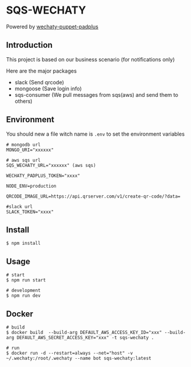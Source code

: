 # SQS-WECHATY

Powered by [wechaty-puppet-padplus](https://github.com/botorange/wechaty-puppet-padplus)

## Introduction
This project is based on our business scenario (for notifications only)

Here are the major packages
- slack (Send qrcode)
- mongoose (Save login info)
- sqs-consumer (We pull messages from sqs(aws) and send them to others)

## Environment
You should new a file witch name is `.env` to set the environment variables 

```
# mongodb url
MONGO_URI="xxxxxx" 

# aws sqs url
SQS_WECHATY_URL="xxxxxx" (aws sqs)

WECHATY_PADPLUS_TOKEN="xxxx"

NODE_ENV=production

QRCODE_IMAGE_URL=https://api.qrserver.com/v1/create-qr-code/?data=

#slack url
SLACK_TOKEN="xxxx"

```
## Install

```
$ npm install
```
## Usage

```
# start
$ npm run start

# development
$ npm run dev
```
## Docker 
```
# build
$ docker build  --build-arg DEFAULT_AWS_ACCESS_KEY_ID="xxx" --build-arg DEFAULT_AWS_SECRET_ACCESS_KEY="xxx" -t sqs-wechaty .

# run  
$ docker run -d --restart=always --net="host" -v ~/.wechaty:/root/.wechaty --name bot sqs-wechaty:latest
```
